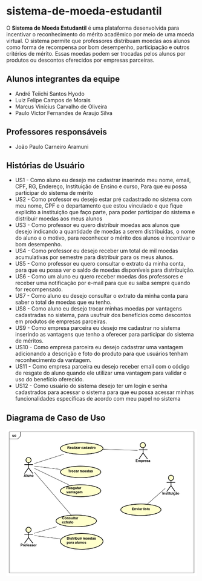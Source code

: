 # sistema-de-moeda-estudantil

O **Sistema de Moeda Estudantil** é uma plataforma desenvolvida para incentivar o reconhecimento do mérito acadêmico por meio de uma moeda virtual. O sistema permite que professores distribuam moedas aos alunos como forma de recompensa por bom desempenho, participação e outros critérios de mérito. Essas moedas podem ser trocadas pelos alunos por produtos ou descontos oferecidos por empresas parceiras.

## Alunos integrantes da equipe

* André Teiichi Santos Hyodo
* Luiz Felipe Campos de Morais
* Marcus Vinícius Carvalho de Oliveira
* Paulo Victor Fernandes de Araujo Silva

## Professores responsáveis

* João Paulo Carneiro Aramuni

## Histórias de Usuário 

* US1 - Como aluno eu desejo me cadastrar inserindo meu nome, email, CPF, RG, Endereço, Instituição de Ensino e curso, Para que eu possa participar do sistema de mérito 
* US2 - Como professor eu desejo estar pré cadastrado no sistema com meu nome, CPF e o departamento que estou vinculado e que fique explícito a instituição que faço parte, para poder participar do sistema e distribuir moedas aos meus alunos
* US3 - Como professor eu quero distribuir moedas aos alunos que desejo indicando a quantidade de moedas a serem distribuídas, o nome do aluno e o motivo, para reconhecer o mérito dos alunos e incentivar o bom desempenho.
* US4 - Como professor eu desejo receber um total de mil moedas acumulativas por semestre para distribuir para os meus alunos.
* US5 - Como professor eu quero consultar o extrato da minha conta, para que eu possa ver o saldo de moedas disponíveis para distribuição.
* US6 - Como um aluno eu quero receber moedas dos professores e receber uma notificação por e-mail para que eu saiba sempre quando for recompensado.
* US7 - Como aluno eu desejo consultar o extrato da minha conta para saber o total de moedas que eu tenho.
* US8 -  Como aluno eu desejo trocar minhas moedas por vantagens cadastradas no sistema, para usufruir dos benefícios como descontos em produtos de empresas parceiras.
* US9 - Como empresa parceira eu desejo me cadastrar no sistema inserindo as vantagens que tenho a oferecer para participar do sistema de méritos.
* US10 - Como empresa parceira eu desejo cadastrar uma vantagem adicionando a descrição e foto do produto para que usuários tenham reconhecimento da vantagem.
* US11 - Como empresa parceira eu desejo receber email com o código de resgate do aluno quando ele utilizar uma vantagem para validar o uso do benefício oferecido.
* US12 - Como  usuário do sistema desejo ter um login e senha cadastrados para acessar o sistema para que eu possa acessar minhas funcionalidades específicas de acordo com meu papel no sistema 

## Diagrama de Caso de Uso

![](/documentacao/imagens/diagrama-de-caso-de-uso.png)